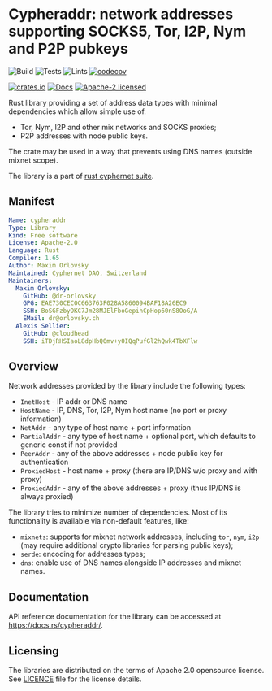# Cypheraddr: network addresses supporting SOCKS5, Tor, I2P, Nym and P2P pubkeys

![Build](https://github.com/Cyphernet-WG/rust-cyphernet/workflows/Build/badge.svg)
![Tests](https://github.com/Cyphernet-WG/rust-cyphernet/workflows/Tests/badge.svg)
![Lints](https://github.com/Cyphernet-WG/rust-cyphernet/workflows/Lints/badge.svg)
[![codecov](https://codecov.io/gh/Cyphernet-WG/rust-cyphernet/branch/master/graph/badge.svg)](https://codecov.io/gh/Cyphernet-WG/rust-cyphernet)

[![crates.io](https://img.shields.io/crates/v/cypheraddr)](https://crates.io/crates/cypheraddr)
[![Docs](https://docs.rs/cypheraddr/badge.svg)](https://docs.rs/cypheraddr)
[![Apache-2 licensed](https://img.shields.io/crates/l/cypheraddr)](./LICENSE)

Rust library providing a set of address data types with minimal dependencies
which allow simple use of.
- Tor, Nym, I2P and other mix networks and SOCKS proxies;
- P2P addresses with node public keys.

The crate may be used in a way that prevents using DNS names (outside mixnet 
scope).

The library is a part of [rust cyphernet suite](https://github.com/Cyphernet-WG/rust-cyphernet).


## Manifest

```yaml
Name: cypheraddr
Type: Library
Kind: Free software
License: Apache-2.0
Language: Rust
Compiler: 1.65
Author: Maxim Orlovsky
Maintained: Cyphernet DAO, Switzerland
Maintainers:
  Maxim Orlovsky:
    GitHub: @dr-orlovsky
    GPG: EAE730CEC0C663763F028A5860094BAF18A26EC9
    SSH: BoSGFzbyOKC7Jm28MJElFboGepihCpHop60nS8OoG/A
    EMail: dr@orlovsky.ch
  Alexis Sellier:
    GitHub: @cloudhead
    SSH: iTDjRHSIaoL8dpHbQ0mv+y0IQqPufGl2hQwk4TbXFlw
```

## Overview

Network addresses provided by the library include the following types:
* `InetHost` - IP addr or DNS name
* `HostName` - IP, DNS, Tor, I2P, Nym host name (no port or proxy information)
* `NetAddr` - any type of host name + port information
* `PartialAddr` - any type of host name + optional port, which defaults to 
                  generic const if not provided
* `PeerAddr` - any of the above addresses + node public key for authentication
* `ProxiedHost` - host name + proxy (there are IP/DNS w/o proxy and with proxy)
* `ProxiedAddr` - any of the above addresses + proxy (thus IP/DNS is always 
                  proxied)

The library tries to minimize number of dependencies. Most of its functionality
is available via non-default features, like:
- `mixnets`: supports for mixnet network addresses, including `tor`, `nym`,
  `i2p` (may require additional crypto libraries for parsing public keys);
- `serde`: encoding for addresses types;
- `dns`: enable use of DNS names alongside IP addresses and mixnet names.


## Documentation

API reference documentation for the library can be accessed at
<https://docs.rs/cypheraddr/>.


## Licensing

The libraries are distributed on the terms of Apache 2.0 opensource license.
See [LICENCE](LICENSE) file for the license details.
